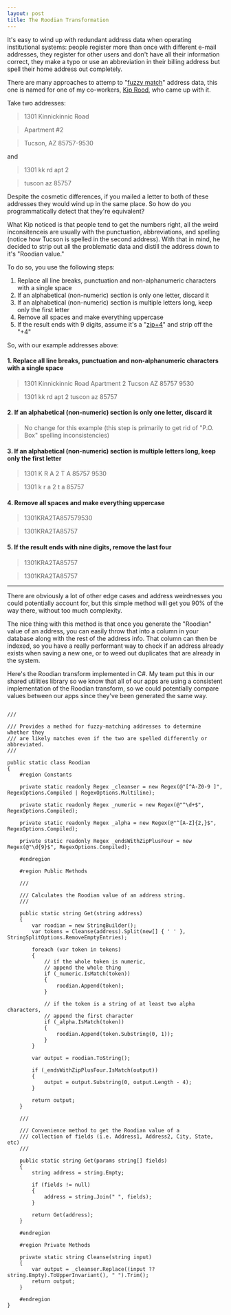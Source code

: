 ```yaml
---
layout: post
title: The Roodian Transformation
---
```


It's easy to wind up with redundant address data when operating institutional systems: people register more than once with different e-mail addresses, they register for other users and don't have all their information correct, they make a typo or use an abbreviation in their billing address but spell their home address out completely.

There are many approaches to attemp to "[fuzzy match](http://en.wikipedia.org/w/index.php?title=Record_linkage&redirect=no#Probabilistic_record_linkage)" address data, this one is named for one of my co-workers, [Kip Rood](http://www.kiprood.com/), who came up with it. 

Take two addresses:

> 1301 Kinnickinnic Road

> Apartment #2

> Tucson, AZ 85757-9530

and

> 1301 kk rd apt 2

> tuscon az 85757

Despite the cosmetic differences, if you mailed a letter to both of these addresses they would wind up in the same place. So how do you programmatically detect that they're equivalent?

What Kip noticed is that people tend to get the numbers right, all the weird inconsitenceis are usually with the punctuation, abbreviations, and spelling (notice how Tucson is spelled in the second address). With that in mind, he decided to strip out all the problematic data and distill the address down to it's "Roodian value."

To do so, you use the following steps:

1. Replace all line breaks, punctuation and non-alphanumeric characters with a single space
2. If an alphabetical (non-numeric) section is only one letter, discard it
3. If an alphabetical (non-numeric) section is multiple letters long, keep only the first letter
4. Remove all spaces and make everything uppercase
5. If the result ends with 9 digits, assume it's a "[zip+4](http://en.wikipedia.org/wiki/ZIP_code#ZIP.2B4)" and strip off the "+4"

So, with our example addresses above:

#### 1. Replace all line breaks, punctuation and non-alphanumeric characters with a single space

> 1301 Kinnickinnic Road Apartment 2 Tucson AZ 85757 9530

> 1301 kk rd apt 2 tuscon az 85757

#### 2. If an alphabetical (non-numeric) section is only one letter, discard it

> No change for this example (this step is primarily to get rid of "P.O. Box" spelling inconsistencies)

#### 3. If an alphabetical (non-numeric) section is multiple letters long, keep only the first letter

> 1301 K R A 2 T A 85757 9530

> 1301 k r a 2 t a 85757

#### 4. Remove all spaces and make everything uppercase

> 1301KRA2TA857579530

> 1301KRA2TA85757

#### 5. If the result ends with nine digits, remove the last four

> 1301KRA2TA85757

> 1301KRA2TA85757

---

There are obviously a lot of other edge cases and address weirdnesses you could potentially account for, but this simple method will get you 90% of the way there, without too much complexity.

The nice thing with this method is that once you generate the "Roodian" value of an address, you can easily throw that into a column in your database along with the rest of the address info. That column can then be indexed, so you have a really performant way to check if an address already exists when saving a new one, or to weed out duplicates that are already in the system.

Here's the Roodian transform implemented in C#. My team put this in our shared utilities library so we know that all of our apps are using a consistent implementation of the Roodian transform, so we could potentially compare values between our apps since they've been generated the same way.

<pre><code class="language-csharp">
/// <summary>
/// Provides a method for fuzzy-matching addresses to determine whether they
/// are likely matches even if the two are spelled differently or abbreviated.
/// </summary>
public static class Roodian
{
    #region Constants

    private static readonly Regex _cleanser = new Regex(@"[^A-Z0-9 ]", RegexOptions.Compiled | RegexOptions.Multiline);

    private static readonly Regex _numeric = new Regex(@"^\d+$", RegexOptions.Compiled);

    private static readonly Regex _alpha = new Regex(@"^[A-Z]{2,}$", RegexOptions.Compiled);

    private static readonly Regex _endsWithZipPlusFour = new Regex(@"\d{9}$", RegexOptions.Compiled);

    #endregion

    #region Public Methods

    /// <summary>
    /// Calculates the Roodian value of an address string.
    /// </summary>
    public static string Get(string address)
    {
        var roodian = new StringBuilder();
        var tokens = Cleanse(address).Split(new[] { ' ' }, StringSplitOptions.RemoveEmptyEntries);

        foreach (var token in tokens)
        {
            // if the whole token is numeric,
            // append the whole thing
            if (_numeric.IsMatch(token))
            {
                roodian.Append(token);
            }

            // if the token is a string of at least two alpha characters,
            // append the first character
            if (_alpha.IsMatch(token))
            {
                roodian.Append(token.Substring(0, 1));
            }
        }

        var output = roodian.ToString();

        if (_endsWithZipPlusFour.IsMatch(output))
        {
            output = output.Substring(0, output.Length - 4);
        }

        return output;
    }

    /// <summary>
    /// Convenience method to get the Roodian value of a
    /// collection of fields (i.e. Address1, Address2, City, State, etc)
    /// </summary>
    public static string Get(params string[] fields)
    {
        string address = string.Empty;

        if (fields != null)
        {
            address = string.Join(" ", fields);
        }

        return Get(address);
    }

    #endregion

    #region Private Methods

    private static string Cleanse(string input)
    {
        var output = _cleanser.Replace((input ?? string.Empty).ToUpperInvariant(), " ").Trim();
        return output;
    }

    #endregion
}
</code></pre>